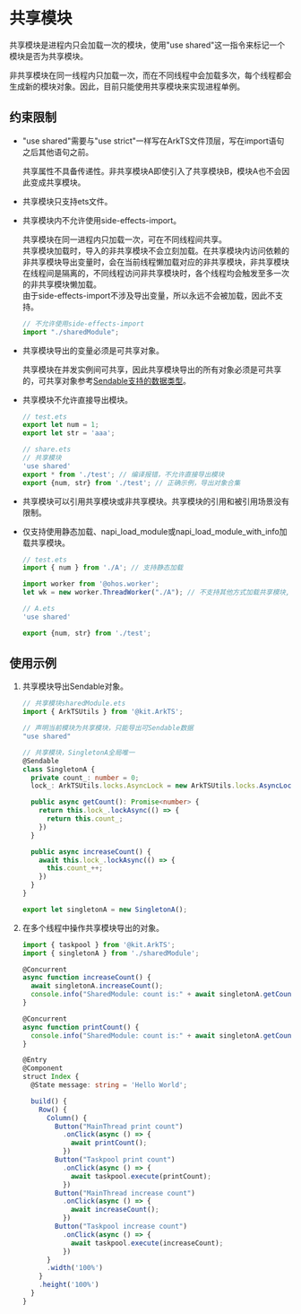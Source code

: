 # 共享模块

共享模块是进程内只会加载一次的模块，使用"use shared"这一指令来标记一个模块是否为共享模块。

非共享模块在同一线程内只加载一次，而在不同线程中会加载多次，每个线程都会生成新的模块对象。因此，目前只能使用共享模块来实现进程单例。


## 约束限制

- "use shared"需要与"use strict"一样写在ArkTS文件顶层，写在import语句之后其他语句之前。

  共享属性不具备传递性。非共享模块A即使引入了共享模块B，模块A也不会因此变成共享模块。


- 共享模块只支持ets文件。

- 共享模块内不允许使用side-effects-import。

  共享模块在同一进程内只加载一次，可在不同线程间共享。<br/>
  共享模块加载时，导入的非共享模块不会立刻加载。在共享模块内访问依赖的非共享模块导出变量时，会在当前线程懒加载对应的非共享模块，非共享模块在线程间是隔离的，不同线程访问非共享模块时，各个线程均会触发至多一次的非共享模块懒加载。<br/>
  由于side-effects-import不涉及导出变量，所以永远不会被加载，因此不支持。

  ```ts
  // 不允许使用side-effects-import
  import "./sharedModule";
  ```

- 共享模块导出的变量必须是可共享对象。

  共享模块在并发实例间可共享，因此共享模块导出的所有对象必须是可共享的，可共享对象参考[Sendable支持的数据类型](arkts-sendable.md#sendable支持的数据类型)。

- 共享模块不允许直接导出模块。

  ```ts
  // test.ets
  export let num = 1;
  export let str = 'aaa';
  ```

  ```ts
  // share.ets
  // 共享模块
  'use shared'
  export * from './test'; // 编译报错，不允许直接导出模块
  export {num, str} from './test'; // 正确示例，导出对象合集
  ```


- 共享模块可以引用共享模块或非共享模块。共享模块的引用和被引用场景没有限制。

- 仅支持使用静态加载、napi_load_module或napi_load_module_with_info加载共享模块。
  ```ts
  // test.ets
  import { num } from './A'; // 支持静态加载

  import worker from '@ohos.worker';
  let wk = new worker.ThreadWorker("./A"); // 不支持其他方式加载共享模块, 将产生运行时报错
  
  // A.ets
  'use shared'
  
  export {num, str} from './test';
  ```

## 使用示例

1. 共享模块导出Sendable对象。

   ```ts
   // 共享模块sharedModule.ets
   import { ArkTSUtils } from '@kit.ArkTS';
   
   // 声明当前模块为共享模块，只能导出可Sendable数据
   "use shared"
   
   // 共享模块，SingletonA全局唯一
   @Sendable
   class SingletonA {
     private count_: number = 0;
     lock_: ArkTSUtils.locks.AsyncLock = new ArkTSUtils.locks.AsyncLock()
   
     public async getCount(): Promise<number> {
       return this.lock_.lockAsync(() => {
         return this.count_;
       })
     }
   
     public async increaseCount() {
       await this.lock_.lockAsync(() => {
         this.count_++;
       })
     }
   }
   
   export let singletonA = new SingletonA();
   ```
   <!-- @[export_sendable_object](https://gitee.com/openharmony/applications_app_samples/blob/master/code/DocsSample/ArkTS/ArkTsConcurrent/ConcurrentThreadCommunication/InterThreadCommunicationObjects/SendableObject/SendableObjectRelated/entry/src/main/ets/managers/sharedModule.ets) -->

2. 在多个线程中操作共享模块导出的对象。

   ```ts
   import { taskpool } from '@kit.ArkTS';
   import { singletonA } from './sharedModule';
   
   @Concurrent
   async function increaseCount() {
     await singletonA.increaseCount();
     console.info("SharedModule: count is:" + await singletonA.getCount());
   }
   
   @Concurrent
   async function printCount() {
     console.info("SharedModule: count is:" + await singletonA.getCount());
   }
   
   @Entry
   @Component
   struct Index {
     @State message: string = 'Hello World';
   
     build() {
       Row() {
         Column() {
           Button("MainThread print count")
             .onClick(async () => {
               await printCount();
             })
           Button("Taskpool print count")
             .onClick(async () => {
               await taskpool.execute(printCount);
             })
           Button("MainThread increase count")
             .onClick(async () => {
               await increaseCount();
             })
           Button("Taskpool increase count")
             .onClick(async () => {
               await taskpool.execute(increaseCount);
             })
         }
         .width('100%')
       }
       .height('100%')
     }
   }
   ```
   <!-- @[ multi_thread_operate_exported_obj](https://gitee.com/openharmony/applications_app_samples/blob/master/code/DocsSample/ArkTS/ArkTsConcurrent/ConcurrentThreadCommunication/InterThreadCommunicationObjects/SendableObject/SendableObjectRelated/entry/src/main/ets/managers/ArktsSendableModule.ets) -->
